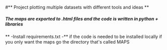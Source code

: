#** Project plotting multiple datasets with different tools and ideas **

##### The maps are exported to .html files and the code is written in python + libraries

** -Install requirements.txt -** if the code is needed to be installed locally if you only want the maps go the directory that's called MAPS


 
